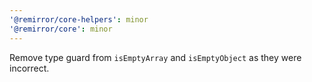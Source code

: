 ```yaml
---
'@remirror/core-helpers': minor
'@remirror/core': minor
---
```


Remove type guard from `isEmptyArray` and `isEmptyObject` as they were incorrect.
